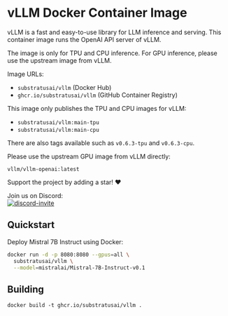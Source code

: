 # vLLM Docker Container Image
vLLM is a fast and easy-to-use library for LLM inference and serving.
This container image runs the OpenAI API server of vLLM.

The image is only for TPU and CPU inference. For GPU inference, please use the upstream image from vLLM.

Image URLs:

- `substratusai/vllm` (Docker Hub)
- `ghcr.io/substratusai/vllm` (GitHub Container Registry)

This image only publishes the TPU and CPU images for vLLM:
- `substratusai/vllm:main-tpu`
- `substratusai/vllm:main-cpu`

There are also tags available such as `v0.6.3-tpu` and `v0.6.3-cpu`.

Please use the upstream GPU image from vLLM directly:
```
vllm/vllm-openai:latest
```

Support the project by adding a star! ❤️

Join us on Discord:  
<a href="https://discord.gg/JeXhcmjZVm">
<img alt="discord-invite" src="https://dcbadge.vercel.app/api/server/JeXhcmjZVm?style=flat">
</a>

## Quickstart
Deploy Mistral 7B Instruct using Docker:
```bash
docker run -d -p 8080:8080 --gpus=all \
  substratusai/vllm \
  --model=mistralai/Mistral-7B-Instruct-v0.1
```

## Building
```
docker build -t ghcr.io/substratusai/vllm .
```
